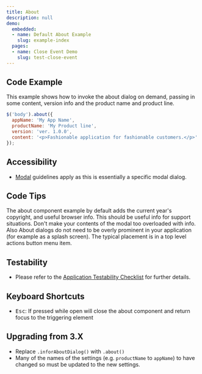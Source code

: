 ```yaml
---
title: About
description: null
demo:
  embedded:
  - name: Default About Example
    slug: example-index
  pages:
  - name: Close Event Demo
    slug: test-close-event
---
```


## Code Example

This example shows how to invoke the about dialog on demand, passing in some content, version info and the product name and product line.

```javascript
$('body').about({
  appName: 'My App Name',
  productName: 'My Product line',
  version: 'ver. 1.0.0',
  content: '<p>Fashionable application for fashionable customers.</p>'
});
```

## Accessibility

- [Modal](./modal) guidelines apply as this is essentially a specific modal dialog.

## Code Tips

The about component example by default adds the current year's copyright, and useful browser info. This should be useful info for support situations. Don't make your contents of the modal too overloaded with info. Also About dialogs do not need to be overly prominent in your application (for example as a splash screen). The typical placement is in a top level actions button menu item.

## Testability

- Please refer to the [Application Testability Checklist](https://design.infor.com/resources/application-testability-checklist) for further details.

## Keyboard Shortcuts

- <kbd>Esc</kbd>: If pressed while open will close the about component and return focus to the triggering element

## Upgrading from 3.X

- Replace `.inforAboutDialog()` with `.about()`
- Many of the names of the settings (e.g. `productName` to `appName`) to have changed so must be updated to the new settings.
